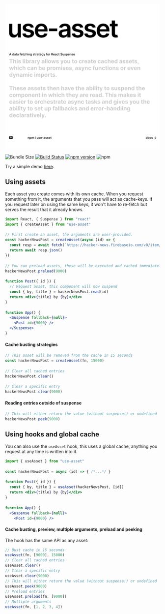 <p align="left">
  <a id="cover" href="#cover"><img src="img/cover.svg" alt="This library allows you to create cached assets, which can be promises, async functions or even dynamic imports. These assets then have the ability to suspend the component in which they are read. This makes it easier to orchestrate async tasks and gives you the ability to set up fallbacks and error-handling declaratively." /></a>
</p>

![Bundle Size](https://badgen.net/bundlephobia/minzip/use-asset) [![Build Status](https://travis-ci.org/pmndrs/use-asset.svg?branch=master)](https://travis-ci.org/pmndrs/use-asset) [![npm version](https://badge.fury.io/js/use-asset.svg)](https://badge.fury.io/js/use-asset) ![npm](https://img.shields.io/npm/dt/use-asset.svg)

Try a simple demo [here](https://codesandbox.io/s/jotai-demo-forked-ji8ky).

## Using assets

Each asset you create comes with its own cache. When you request something from it, the arguments that you pass will act as cache-keys. If you request later on using the same keys, it won't have to re-fetch but serves the result that it already knows.

```jsx
import React, { Suspense } from "react"
import { createAsset } from "use-asset"

// First create an asset, the arguments are user-provided.
const hackerNewsPost = createAsset(async (id) => {
  const resp = await fetch(`https://hacker-news.firebaseio.com/v0/item/${id}.json`)
  return await resp.json()
})

// You can preload assets, these will be executed and cached immediately
hackerNewsPost.preload(9000)

function Post({ id }) {
  // Request asset, this component will now suspend
  const { by, title } = hackerNewsPost.read(id)
  return <div>{title} by {by}</div>
}

function App() {
  <Suspense fallback={null}>
    <Post id={9000} />
  </Suspense>
}
```

#### Cache busting strategies

```jsx
// This asset will be removed from the cache in 15 seconds
const hackerNewsPost = createAsset(fn, 15000)

// Clear all cached entries
hackerNewsPost.clear()

// Clear a specific entry
hackerNewsPost.clear(9000)
```

#### Reading entries outside of suspense

```jsx
// This will either return the value (without suspense!) or undefined
hackerNewsPost.peek(9000)
```

## Using hooks and global cache

You can also use the `useAsset` hook, this uses a global cache, anything you request at any time is written into it.

```jsx
import { useAsset } from "use-asset"

const hackerNewsPost = async (id) => { /*...*/ }

function Post({ id }) {
  const { by, title } = useAsset(hackerNewsPost, [id])
  return <div>{title} by {by}</div>
}

function App() {
  <Suspense fallback={null}>
    <Post id={9000} />
```

#### Cache busting, preview, multiple arguments, preload and peeking

The hook has the same API as any asset:

```jsx
// Bust cache in 15 seconds
useAsset(fn, [9000], 15000)
// Clear all cached entries
useAsset.clear()
// Clear a specific entry
useAsset.clear(9000)
// This will either return the value (without suspense!) or undefined
useAsset.peek(9000)
// Preload entries
useAsset.preload(fn, [9000])
// Multiple arguments
useAsset(fn, [1, 2, 3, 4])
```
